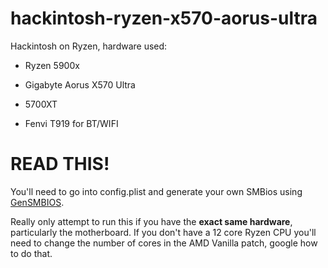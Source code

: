 # hackintosh-ryzen-x570-aorus-ultra

Hackintosh on Ryzen, hardware used:

* Ryzen 5900x

* Gigabyte Aorus X570 Ultra

* 5700XT

* Fenvi T919 for BT/WIFI

# READ THIS!

You'll need to go into config.plist and generate your own SMBios using [GenSMBIOS](https://github.com/corpnewt/GenSMBIOS).

Really only attempt to run this if you have the **exact same hardware**, particularly the motherboard. If you don't have a 12 core Ryzen CPU you'll need to change the number of cores in the AMD Vanilla patch, google how to do that.
